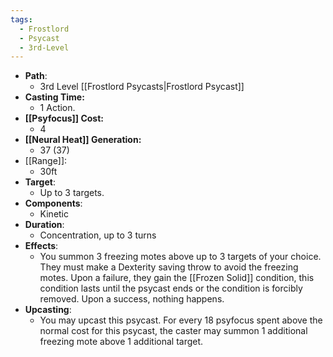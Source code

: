 ```yaml
---
tags:
  - Frostlord
  - Psycast
  - 3rd-Level
---
```

- **Path**:
	- 3rd Level [[Frostlord Psycasts|Frostlord Psycast]]
- **Casting Time:**
	- 1 Action.
- **[[Psyfocus]] Cost:**
	- 4
- **[[Neural Heat]] Generation:**
	- 37 (37)
- [[Range]]:
	- 30ft
- **Target**:
	- Up to 3 targets.
- **Components**:
	- Kinetic
- **Duration**:
	- Concentration, up to 3 turns
- **Effects**:
	- You summon 3 freezing motes above up to 3 targets of your choice. They must make a Dexterity saving throw to avoid the freezing motes. Upon a failure, they gain the [[Frozen Solid]] condition, this condition lasts until the psycast ends or the condition is forcibly removed. Upon a success, nothing happens.
- **Upcasting**:
	- You may upcast this psycast. For every 18 psyfocus spent above the normal cost for this psycast, the caster may summon 1 additional freezing mote above 1 additional target.
